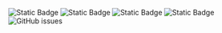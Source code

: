 ![Static Badge](https://img.shields.io/badge/blacklists-61-000000) ![Static Badge](https://img.shields.io/badge/blacklisted-2905512-cc0000) ![Static Badge](https://img.shields.io/badge/whitelisted-2250-00CC00) ![Static Badge](https://img.shields.io/badge/streaming_blacklist-28107-000000) ![GitHub issues](https://img.shields.io/github/issues/fabriziosalmi/blacklists)
